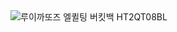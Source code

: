 <img class="main-new__img" src="https://cdn.louisclub.com/static/product/pc/LLHT2QT08FB8BL0171/550_100.jpg" alt="루이까또즈 엘퀼팅 버킷백 HT2QT08BL">
